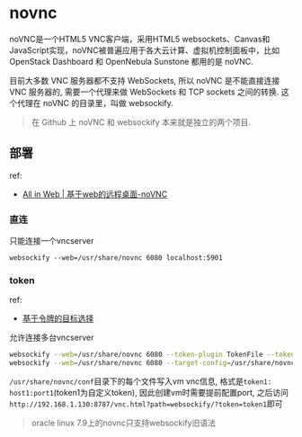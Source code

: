 # novnc
noVNC是一个HTML5 VNC客户端，采用HTML5 websockets、Canvas和JavaScript实现，noVNC被普遍应用于各大云计算、虚拟机控制面板中，比如OpenStack Dashboard 和 OpenNebula Sunstone 都用的是 noVNC.

目前大多数 VNC 服务器都不支持 WebSockets, 所以 noVNC 是不能直接连接 VNC 服务器的, 需要一个代理来做 WebSockets 和 TCP sockets 之间的转换. 这个代理在 noVNC 的目录里，叫做 websockify.

> 在 Github 上 noVNC 和 websockify 本来就是独立的两个项目.

## 部署
ref:
- [All in Web | 基于web的远程桌面-noVNC](https://zhuanlan.zhihu.com/p/427144657)

### 直连
只能连接一个vncserver

```
websockify --web=/usr/share/novnc 6080 localhost:5901
```

### token
ref:
- [基于令牌的目标选择](https://github.com/novnc/websockify/wiki/Token-based-target-selection)

允许连接多台vncserver

```bash
websockify --web=/usr/share/novnc 6080 --token-plugin TokenFile --token-source /usr/share/novnc/conf
websockify --web=/usr/share/novnc 6080 --target-config=/usr/share/novnc/conf # 同上, 是上面的旧语法
```

`/usr/share/novnc/conf`目录下的每个文件写入vm vnc信息, 格式是`token1: host1:port1`(token1为自定义token), 因此创建vm时需要提前配置port, 之后访问`http://192.168.1.130:8787/vnc.html?path=websockify/?token=token1`即可

> oracle linux 7.9上的novnc只支持websockify旧语法